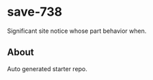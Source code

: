 # save-738

Significant site notice whose part behavior when.

## About
Auto generated starter repo.
